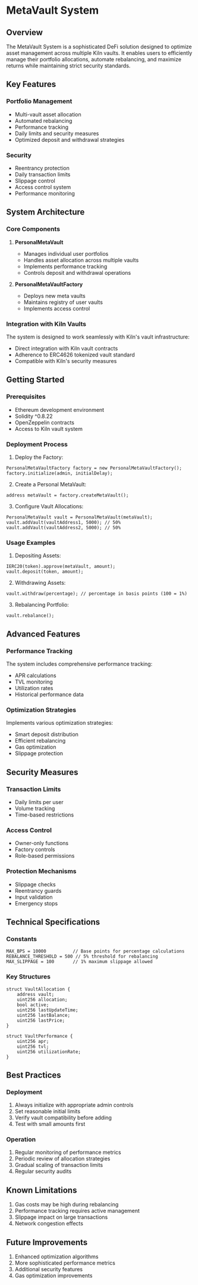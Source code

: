 # MetaVault System

## Overview

The MetaVault System is a sophisticated DeFi solution designed to optimize asset management across multiple Kiln vaults. It enables users to efficiently manage their portfolio allocations, automate rebalancing, and maximize returns while maintaining strict security standards.

## Key Features

### Portfolio Management
- Multi-vault asset allocation
- Automated rebalancing
- Performance tracking
- Daily limits and security measures
- Optimized deposit and withdrawal strategies

### Security
- Reentrancy protection
- Daily transaction limits
- Slippage control
- Access control system
- Performance monitoring

## System Architecture

### Core Components

1. **PersonalMetaVault**
    - Manages individual user portfolios
    - Handles asset allocation across multiple vaults
    - Implements performance tracking
    - Controls deposit and withdrawal operations

2. **PersonalMetaVaultFactory**
    - Deploys new meta vaults
    - Maintains registry of user vaults
    - Implements access control

### Integration with Kiln Vaults

The system is designed to work seamlessly with Kiln's vault infrastructure:
- Direct integration with Kiln vault contracts
- Adherence to ERC4626 tokenized vault standard
- Compatible with Kiln's security measures

## Getting Started

### Prerequisites
- Ethereum development environment
- Solidity ^0.8.22
- OpenZeppelin contracts
- Access to Kiln vault system

### Deployment Process

1. Deploy the Factory:
```solidity
PersonalMetaVaultFactory factory = new PersonalMetaVaultFactory();
factory.initialize(admin, initialDelay);
```

2. Create a Personal MetaVault:
```solidity
address metaVault = factory.createMetaVault();
```

3. Configure Vault Allocations:
```solidity
PersonalMetaVault vault = PersonalMetaVault(metaVault);
vault.addVault(vaultAddress1, 5000); // 50%
vault.addVault(vaultAddress2, 5000); // 50%
```

### Usage Examples

1. Depositing Assets:
```solidity
IERC20(token).approve(metaVault, amount);
vault.deposit(token, amount);
```

2. Withdrawing Assets:
```solidity
vault.withdraw(percentage); // percentage in basis points (100 = 1%)
```

3. Rebalancing Portfolio:
```solidity
vault.rebalance();
```

## Advanced Features

### Performance Tracking
The system includes comprehensive performance tracking:
- APR calculations
- TVL monitoring
- Utilization rates
- Historical performance data

### Optimization Strategies
Implements various optimization strategies:
- Smart deposit distribution
- Efficient rebalancing
- Gas optimization
- Slippage protection

## Security Measures

### Transaction Limits
- Daily limits per user
- Volume tracking
- Time-based restrictions

### Access Control
- Owner-only functions
- Factory controls
- Role-based permissions

### Protection Mechanisms
- Slippage checks
- Reentrancy guards
- Input validation
- Emergency stops

## Technical Specifications

### Constants
```solidity
MAX_BPS = 10000          // Base points for percentage calculations
REBALANCE_THRESHOLD = 500 // 5% threshold for rebalancing
MAX_SLIPPAGE = 100       // 1% maximum slippage allowed
```

### Key Structures
```solidity
struct VaultAllocation {
    address vault;
    uint256 allocation;
    bool active;
    uint256 lastUpdateTime;
    uint256 lastBalance;
    uint256 lastPrice;
}

struct VaultPerformance {
    uint256 apr;
    uint256 tvl;
    uint256 utilizationRate;
}
```

## Best Practices

### Deployment
1. Always initialize with appropriate admin controls
2. Set reasonable initial limits
3. Verify vault compatibility before adding
4. Test with small amounts first

### Operation
1. Regular monitoring of performance metrics
2. Periodic review of allocation strategies
3. Gradual scaling of transaction limits
4. Regular security audits

## Known Limitations

1. Gas costs may be high during rebalancing
2. Performance tracking requires active management
3. Slippage impact on large transactions
4. Network congestion effects

## Future Improvements

1. Enhanced optimization algorithms
2. More sophisticated performance metrics
3. Additional security features
4. Gas optimization improvements

